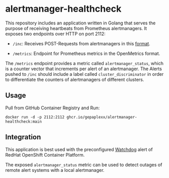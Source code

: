 # alertmanager-healthcheck

This repository includes an application written in Golang that serves the purpose of 
receiving heartbeats from Prometheus alertmanagers. It exposes two endpoints over HTTP on port 2112:

- `/inc`: Receives POST-Requests from alertmanagers in this 
  [format](https://prometheus.io/docs/alerting/latest/configuration/#webhook_config).

- `/metrics`: Endpoint for Prometheus metrics in the OpenMetrics format.

The `/metrics` endpoint provides a metric called `alertmanager_status`, which is a counter vector
that increments per alert of an alertmanager. The Alerts pushed to `/inc` should
include a label called `cluster_discriminator` in order to differentiate the counters of alertmanagers of
different clusters. 

## Usage

Pull from GitHub Container Registry and Run: 

```
docker run -d -p 2112:2112 ghcr.io/gepaplexx/alertmanager-healthcheck:main
```

## Integration

This application is best used with the preconfigured 
[Watchdog](https://docs.openshift.com/container-platform/4.11/monitoring/managing-alerts.html#applying-custom-alertmanager-configuration_managing-alerts)
alert of RedHat OpenShift Container Platform.

The exposed `alertmanager_status` metric can be used to detect outages of remote alert systems with a 
local alertmanager. 
